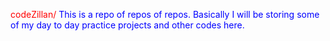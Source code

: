 <span style="color:red"> codeZillan/ </span>
<span style="color:blue">This is a repo of repos of repos. Basically I will be storing some of my day to day practice projects and other codes here.</span> 
